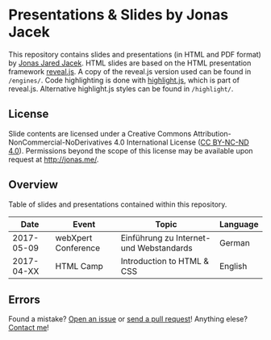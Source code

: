 # Presentations & Slides by Jonas Jacek

This repository contains slides and presentations (in HTML and PDF format) by [Jonas Jared Jacek](http://jonas.me/). HTML slides are based on the HTML presentation framework [reveal.js](https://github.com/hakimel/reveal.js). A copy of the reveal.js version used can be found in `/engines/`. Code highlighting is done with [highlight.js](https://highlightjs.org/), which is part of reveal.js. Alternative highlight.js styles can be found in `/highlight/`.

## License
Slide contents are licensed under a Creative Commons Attribution-NonCommercial-NoDerivatives 4.0 International License (<a rel="license" href="https://creativecommons.org/licenses/by-nc-nd/4.0/">CC BY-NC-ND 4.0</a>). Permissions beyond the scope of this license may be available upon request at <a xmlns:cc="http://creativecommons.org/ns#" href="http://jonas.me/#contact" rel="cc:morePermissions">http://jonas.me/</a>.

## Overview
Table of slides and presentations contained within this repository.

Date | Event | Topic | Language
------------ | ------------- | ------------- | -------------
2017-05-09 | webXpert Conference | Einführung zu Internet- und Webstandards | German
2017-04-XX | HTML Camp | Introduction to HTML & CSS | English

## Errors

Found a mistake? [Open an issue](https://github.com/jonasjacek/presentations/issues) or [send a pull request](https://github.com/jonasjacek/presentations/pulls)! Anything elese? [Contact me](http://jonas.me/#contact)!
